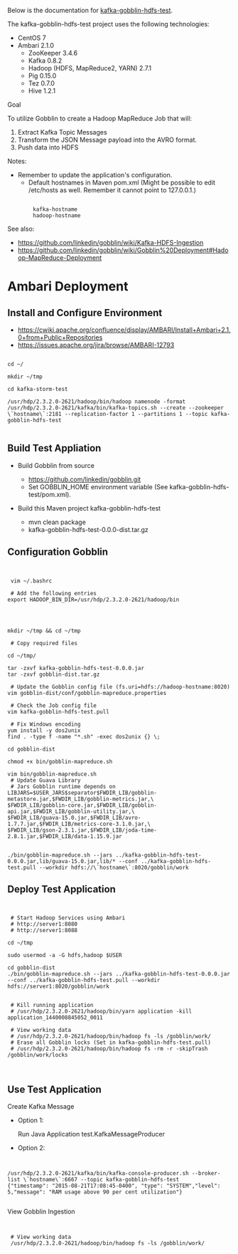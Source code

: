 

Below is the documentation for [kafka-gobblin-hdfs-test](https://github.com/mark1900/druid-sandbox/tree/master/kafka-gobblin-hdfs-test).

The kafka-gobblin-hdfs-test project uses the following technologies:

* CentOS 7
* Ambari 2.1.0
    * ZooKeeper 3.4.6
    * Kafka 0.8.2
    * Hadoop (HDFS, MapReduce2, YARN) 2.7.1
    * Pig 0.15.0
    * Tez 0.7.0
    * Hive 1.2.1


Goal

To utilize Gobblin to create a Hadoop MapReduce Job that will:

1. Extract Kafka Topic Messages
2. Transform the JSON Message payload into the AVRO format.
3. Push data into HDFS


Notes:

* Remember to update the application's configuration.
    * Default hostnames in Maven pom.xml  (Might be possible to edit /etc/hosts as well.  Remember it cannot point to 127.0.0.1.)

<pre><code>
        <kafka.hostname>kafka-hostname</kafka.hostname>
        <hadoop.hostname>hadoop-hostname</hadoop.hostname>
</code></pre>


See also:
* https://github.com/linkedin/gobblin/wiki/Kafka-HDFS-Ingestion
* https://github.com/linkedin/gobblin/wiki/Gobblin%20Deployment#Hadoop-MapReduce-Deployment


# Ambari Deployment


## Install and Configure Environment

* https://cwiki.apache.org/confluence/display/AMBARI/Install+Ambari+2.1.0+from+Public+Repositories
* https://issues.apache.org/jira/browse/AMBARI-12793


<pre><code>
cd ~/

mkdir ~/tmp

cd kafka-storm-test

/usr/hdp/2.3.2.0-2621/hadoop/bin/hadoop namenode -format
/usr/hdp/2.3.2.0-2621/kafka/bin/kafka-topics.sh --create --zookeeper \`hostname\`:2181 --replication-factor 1 --partitions 1 --topic kafka-gobblin-hdfs-test

</code></pre>


## Build Test Appliation

* Build Gobblin from source
    * https://github.com/linkedin/gobblin.git
    * Set GOBBLIN_HOME environment variable (See kafka-gobblin-hdfs-test/pom.xml).

* Build this Maven project kafka-gobblin-hdfs-test
    * mvn clean package
    * kafka-gobblin-hdfs-test-0.0.0-dist.tar.gz


## Configuration Gobblin


<pre><code>

 vim ~/.bashrc

 # Add the following entries
export HADOOP_BIN_DIR=/usr/hdp/2.3.2.0-2621/hadoop/bin

</code></pre>


<pre><code>

mkdir ~/tmp && cd ~/tmp

 # Copy required files

cd ~/tmp/

tar -zxvf kafka-gobblin-hdfs-test-0.0.0.jar
tar -zxvf gobblin-dist.tar.gz

 # Update the Gobblin config file (fs.uri=hdfs://hadoop-hostname:8020)
vim gobblin-dist/conf/gobblin-mapreduce.properties

 # Check the Job config file
vim kafka-gobblin-hdfs-test.pull

 # Fix Windows encoding
yum install -y dos2unix
find . -type f -name "*.sh" -exec dos2unix {} \;

cd gobblin-dist

chmod +x bin/gobblin-mapreduce.sh

vim bin/gobblin-mapreduce.sh
 # Update Guava Library
 # Jars Gobblin runtime depends on
LIBJARS=$USER_JARS$separator$FWDIR_LIB/gobblin-metastore.jar,$FWDIR_LIB/gobblin-metrics.jar,\
$FWDIR_LIB/gobblin-core.jar,$FWDIR_LIB/gobblin-api.jar,$FWDIR_LIB/gobblin-utility.jar,\
$FWDIR_LIB/guava-15.0.jar,$FWDIR_LIB/avro-1.7.7.jar,$FWDIR_LIB/metrics-core-3.1.0.jar,\
$FWDIR_LIB/gson-2.3.1.jar,$FWDIR_LIB/joda-time-2.8.1.jar,$FWDIR_LIB/data-1.15.9.jar


./bin/gobblin-mapreduce.sh --jars ../kafka-gobblin-hdfs-test-0.0.0.jar,lib/guava-15.0.jar,lib/* --conf ../kafka-gobblin-hdfs-test.pull --workdir hdfs://\`hostname\`:8020/gobblin/work
</code></pre>




## Deploy Test Application

<pre><code>

 # Start Hadoop Services using Ambari
 # http://server1:8080
 # http://server1:8088

cd ~/tmp

sudo usermod -a -G hdfs,hadoop $USER

cd gobblin-dist
./bin/gobblin-mapreduce.sh --jars ../kafka-gobblin-hdfs-test-0.0.0.jar --conf ../kafka-gobblin-hdfs-test.pull --workdir hdfs://server1:8020/gobblin/work


 # Kill running application
 # /usr/hdp/2.3.2.0-2621/hadoop/bin/yarn application -kill application_1440008845052_0011

 # View working data
 # /usr/hdp/2.3.2.0-2621/hadoop/bin/hadoop fs -ls /gobblin/work/
 # Erase all Gobblin locks (Set in kafka-gobblin-hdfs-test.pull)
 # /usr/hdp/2.3.2.0-2621/hadoop/bin/hadoop fs -rm -r -skipTrash /gobblin/work/locks


</code></pre>


## Use Test Application


Create Kafka Message


* Option 1:

  Run Java Application test.KafkaMessageProducer


* Option 2:


<pre><code>

/usr/hdp/2.3.2.0-2621/kafka/bin/kafka-console-producer.sh --broker-list \`hostname\`:6667 --topic kafka-gobblin-hdfs-test
{"timestamp": "2015-08-21T17:08:45-0400", "type": "SYSTEM","level": 5,"message": "RAM usage above 90 per cent utilization"}

</code></pre>


View Gobblin Ingestion

<pre><code>

 # View working data
 /usr/hdp/2.3.2.0-2621/hadoop/bin/hadoop fs -ls /gobblin/work/

</code></pre>
